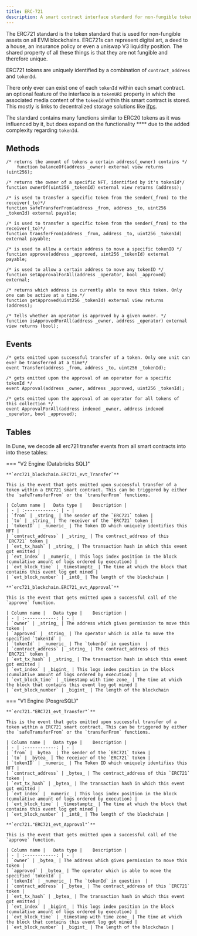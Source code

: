 ```yaml
---
title: ERC-721
description: A smart contract interface standard for non-fungible tokens.
---
```


The ERC721 standard is the token standard that is used for non-fungible assets on all EVM blockchains. ERC721s can represent digital art, a deed to a house, an insurance policy or even a uniswap V3 liquidity position. The shared property of all these things is that they are not fungible and therefore unique. 

ERC721 tokens are uniquely identified by a combination of `contract_address` and `tokenId`. 

There only ever can exist one of each `tokenId` within each smart contract. an optional feature of the interface is a `tokenURI` property in which the associated media content of the `tokenId` within this smart contract is stored. This mostly is links to decentralized storage solutions like [ifps](https://ipfs.io).

The standard contains many functions similar to ERC20 tokens as it was influenced by it, but does expand on the functionality **** due to the added complexity regarding `tokenId`.

## Methods

```solidity
/* returns the amount of tokens a certain address(_owner) contains */
    function balanceOf(address _owner) external view returns (uint256); 

/* returns the owner of a specific NFT, identified by it's tokenId*/
function ownerOf(uint256 _tokenId) external view returns (address);

/* is used to transfer a specific token from the sender(_from) to the receiver(_to)*/
function safeTransferFrom(address _from, address _to, uint256 _tokenId) external payable;

/* is used to transfer a specific token from the sender(_from) to the receiver(_to)*/
function transferFrom(address _from, address _to, uint256 _tokenId) external payable;

/* is used to allow a certain address to move a specific tokenID */
function approve(address _approved, uint256 _tokenId) external payable;

/* is used to allow a certain address to move any tokenID */
function setApprovalForAll(address _operator, bool _approved) external;

/* returns which address is currently able to move this token. Only one can be active at a time.*/
function getApproved(uint256 _tokenId) external view returns (address);

/* Tells whether an operator is approved by a given owner. */
function isApprovedForAll(address _owner, address _operator) external view returns (bool);
```

## Events

```solidity
/* gets emitted upon successful transfer of a token. Only one unit can ever be transferred at a time*/
event Transfer(address _from, address _to, uint256 _tokenId);

/* gets emitted upon the approval of an operator for a specific tokenId */
event Approval(address _owner, address _approved, uint256 _tokenId);

/* gets emitted upon the approval of an operator for all tokens of this collection */
event ApprovalForAll(address indexed _owner, address indexed _operator, bool _approved);
```

## Tables

In Dune, we decode all erc721 transfer events from all smart contracts into into these tables:

=== "V2 Engine (Databricks SQL)"

    **`erc721_blockchain.ERC721_evt_Transfer`**

    This is the event that gets emitted upon successful transfer of a token within a ERC721 smart contract. This can be triggered by either the `safeTransferFrom` or the `transferFrom` functions.

    | Column name |   Data type |    Description |
    | - | :------------: | - |
    | `from` | _string_ | The sender of the `ERC721` token |
    | `to` | _string_ | The receiver of the `ERC721` token |
    | `tokenID` | _numeric_ | The Token ID which uniquely identifies this NFT |
    | `contract_address` | _string_ | The contract_address of this `ERC721` token |
    | `evt_tx_hash` | _string_ | The transaction hash in which this event got emitted |
    | `evt_index` | _numeric_ | This logs index position in the block (cumulative amount of logs ordered by execution) |
    | `evt_block_time` | _timestamptz_ | The time at which the block that contains this event log got mined |
    | `evt_block_number` | _int8_ | The length of the blockchain |

    **`erc721_blockchain.ERC721_evt_Approval`**

    This is the event that gets emitted upon a successful call of the `approve` function.

    | Column name |   Data type |    Description |
    | - | :------------: | - |
    | `owner` | _string_ | The address which gives permission to move this token |
    | `approved` | _string_ | The operator which is able to move the specified `tokenId` |
    | `tokenId` | _numeric_ | The `tokenId` in question  |
    | `contract_address` | _string_ | The contract_address of this `ERC721` token |
    | `evt_tx_hash` | _string_ | The transaction hash in which this event got emitted |
    | `evt_index` | _bigint_ | This logs index position in the block (cumulative amount of logs ordered by execution) |
    | `evt_block_time` | _timestamp with time zone_ | The time at which the block that contains this event log got mined |
    | `evt_block_number` | _bigint_ | The length of the blockchain             

=== "V1 Engine (PosgreSQL)"

    **`erc721."ERC721_evt_Transfer"`**

    This is the event that gets emitted upon successful transfer of a token within a ERC721 smart contract. This can be triggered by either the `safeTransferFrom` or the `transferFrom` functions.

    | Column name |   Data type |    Description |
    | - | :------------: | - |
    | `from` | _bytea_ | The sender of the `ERC721` token |
    | `to` | _bytea_ | The receiver of the `ERC721` token |
    | `tokenID` | _numeric_ | The Token ID which uniquely identifies this NFT |
    | `contract_address` | _bytea_ | The contract_address of this `ERC721` token |
    | `evt_tx_hash` | _bytea_ | The transaction hash in which this event got emitted |
    | `evt_index` | _numeric_ | This logs index position in the block (cumulative amount of logs ordered by execution) |
    | `evt_block_time` | _timestamptz_ | The time at which the block that contains this event log got mined |
    | `evt_block_number` | _int8_ | The length of the blockchain |

    **`erc721."ERC721_evt_Approval"`**

    This is the event that gets emitted upon a successful call of the `approve` function.

    | Column name |   Data type |    Description |
    | - | :------------: | - |
    | `owner` | _bytea_ | The address which gives permission to move this token |
    | `approved` | _bytea_ | The operator which is able to move the specified `tokenId` |
    | `tokenId` | _numeric_ | The `tokenId` in question  |
    | `contract_address` | _bytea_ | The contract_address of this `ERC721` token |
    | `evt_tx_hash` | _bytea_ | The transaction hash in which this event got emitted |
    | `evt_index` | _bigint_ | This logs index position in the block (cumulative amount of logs ordered by execution) |
    | `evt_block_time` | _timestamp with time zone_ | The time at which the block that contains this event log got mined |
    | `evt_block_number` | _bigint_ | The length of the blockchain |
